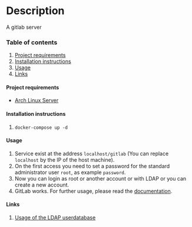 # Description
A gitlab server

### Table of contents
1. [Project requirements](#project-requirements)
1. [Installation instructions](#installation-instructions)
1. [Usage](#usage)
1. [Links](#links)

#### Project requirements
- [Arch Linux Server](../https/README.md)

#### Installation instructions
1. `docker-compose up -d`

#### Usage
1. Service exist at the address `localhost/gitlab` (You can replace `localhost` by the IP of the host machine).
1. On the first access you need to set a password for the standard administrator user `root`, as example `password`.
1. Now you can login as root or another account or with LDAP or you can create a new account.
1. GitLab works. For further usage, please read the [documentation](https://docs.gitlab.com/).

#### Links
1. [Usage of the LDAP userdatabase](https://ux-2s18.inf.h-brs.de/faq/informationen-fuer-labore/nutzen-der-ldap-benutzerdatenbank)
